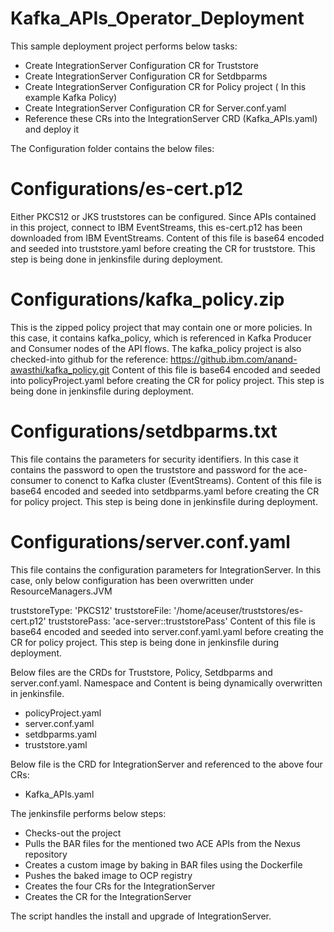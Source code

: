 # Kafka_APIs_Operator_Deployment
This sample deployment project performs below tasks:
  - Create IntegrationServer Configuration CR for Truststore
  - Create IntegrationServer Configuration CR for Setdbparms
  - Create IntegrationServer Configuration CR for Policy project ( In this example Kafka Policy)
  - Create IntegrationServer Configuration CR for Server.conf.yaml
  - Reference these CRs into the IntegrationServer CRD (Kafka_APIs.yaml) and deploy it

The Configuration folder contains the below files:
# Configurations/es-cert.p12
Either PKCS12 or JKS truststores can be configured. Since APIs contained in this project, connect to IBM EventStreams, this es-cert.p12 has been downloaded from IBM EventStreams. Content of this file is base64 encoded and seeded into truststore.yaml before creating the CR for truststore. This step is being done in jenkinsfile during deployment.

# Configurations/kafka_policy.zip
This is the zipped policy project that may contain one or more policies. In this case, it contains kafka_policy, which is referenced in Kafka Producer and Consumer nodes of the API flows. The kafka_policy project is also checked-into github for the reference: https://github.ibm.com/anand-awasthi/kafka_policy.git
Content of this file is base64 encoded and seeded into policyProject.yaml before creating the CR for policy project. This step is being done in jenkinsfile during deployment.

# Configurations/setdbparms.txt
This file contains the parameters for security identifiers. In this case it contains the password to open the truststore and password for the ace-consumer to conenct to Kafka cluster (EventStreams).
Content of this file is base64 encoded and seeded into setdbparms.yaml before creating the CR for policy project. This step is being done in jenkinsfile during deployment.

# Configurations/server.conf.yaml
This file contains the configuration parameters for IntegrationServer. In this case, only below configuration has been overwritten under ResourceManagers.JVM

truststoreType: 'PKCS12'
    truststoreFile: '/home/aceuser/truststores/es-cert.p12'
    truststorePass: 'ace-server::truststorePass'
Content of this file is base64 encoded and seeded into server.conf.yaml.yaml before creating the CR for policy project. This step is being done in jenkinsfile during deployment.

Below files are the CRDs for Truststore, Policy, Setdbparms and server.conf.yaml. Namespace and Content is being dynamically overwritten in jenkinsfile.
- policyProject.yaml
- server.conf.yaml
- setdbparms.yaml
- truststore.yaml

Below file is the CRD for IntegrationServer and referenced to the above four CRs:
- Kafka_APIs.yaml

The jenkinsfile performs below steps:
- Checks-out the project
- Pulls the BAR files for the mentioned two ACE APIs from the Nexus repository
- Creates a custom image by baking in BAR files using the Dockerfile
- Pushes the baked image to OCP registry
- Creates the four CRs for the IntegrationServer
- Creates the CR for the IntegrationServer

The script handles the install and upgrade of IntegrationServer.
